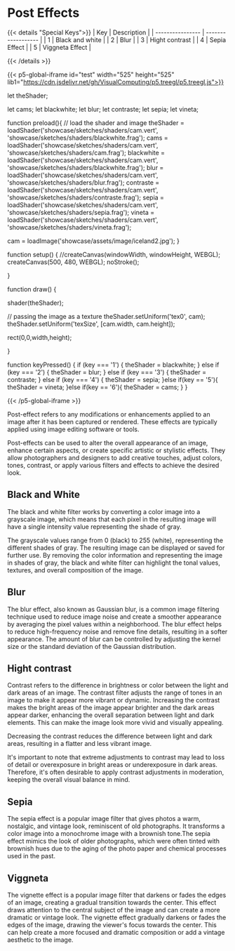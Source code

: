 # Post Effects

{{< details "Special Keys">}}
| Key              | Description        |
| ---------------- | ------------------ |
| 1                | Black and white     |
| 2                | Blur               |
| 3                | Hight contrast     |
| 4                | Sepia Effect       |
| 5                | Viggneta Effect    |

{{< /details >}}


{{< p5-global-iframe id="test" width="525" height="525" lib1="https://cdn.jsdelivr.net/gh/VisualComputing/p5.treegl/p5.treegl.js">}}

let theShader;

let cams;
let blackwhite;
let blur;
let contraste;
let sepia;
let vineta;


function preload(){
  // load the shader and image
  theShader = loadShader('showcase/sketches/shaders/cam.vert', 'showcase/sketches/shaders/blackwhite.frag');
  cams = loadShader('showcase/sketches/shaders/cam.vert', 'showcase/sketches/shaders/cam.frag');
  blackwhite = loadShader('showcase/sketches/shaders/cam.vert', 'showcase/sketches/shaders/blackwhite.frag');
  blur = loadShader('showcase/sketches/shaders/cam.vert', 'showcase/sketches/shaders/blur.frag');
  contraste = loadShader('showcase/sketches/shaders/cam.vert', 'showcase/sketches/shaders/contraste.frag');
  sepia = loadShader('showcase/sketches/shaders/cam.vert', 'showcase/sketches/shaders/sepia.frag');
  vineta = loadShader('showcase/sketches/shaders/cam.vert', 'showcase/sketches/shaders/vineta.frag');
  
  
  cam = loadImage('showcase/assets/image/iceland2.jpg');
}

function setup() {
  //createCanvas(windowWidth, windowHeight, WEBGL);
  createCanvas(500, 480, WEBGL);
  noStroke();
  
}

function draw() {
  
  shader(theShader);
  
  // passing the image as a texture
  theShader.setUniform('tex0', cam);
  theShader.setUniform('texSize', [cam.width, cam.height]);
  

  rect(0,0,width,height);
  
}


function keyPressed() {
  if (key === '1') {
    theShader = blackwhite;
  } else if (key === '2') {
    theShader = blur;
  } else if (key === '3') {
    theShader = contraste;
  } else if (key === '4') {
    theShader = sepia;
  }else if(key == '5'){
    theShader = vineta;
  }else if(key == '6'){
    theShader = cams;
  }
}



{{< /p5-global-iframe >}}



Post-effect refers to any modifications or enhancements applied to an image after it has been captured or rendered. These effects are typically applied using image editing software or tools.

Post-effects can be used to alter the overall appearance of an image, enhance certain aspects, or create specific artistic or stylistic effects. They allow photographers and designers to add creative touches, adjust colors, tones, contrast, or apply various filters and effects to achieve the desired look.


## Black and White

The black and white filter works by converting a color image into a grayscale image, which means that each pixel in the resulting image will have a single intensity value representing the shade of gray.

The grayscale values range from 0 (black) to 255 (white), representing the different shades of gray.
The resulting image can be displayed or saved for further use. By removing the color information and representing the image in shades of gray, the black and white filter can highlight the tonal values, textures, and overall composition of the image.

## Blur 
The blur effect, also known as Gaussian blur, is a common image filtering technique used to reduce image noise and create a smoother appearance by averaging the pixel values within a neighborhood. The blur effect helps to reduce high-frequency noise and remove fine details, resulting in a softer appearance. The amount of blur can be controlled by adjusting the kernel size or the standard deviation of the Gaussian distribution.

## Hight contrast

Contrast refers to the difference in brightness or color between the light and dark areas of an image. The contrast filter adjusts the range of tones in an image to make it appear more vibrant or dynamic. Increasing the contrast makes the bright areas of the image appear brighter and the dark areas appear darker, enhancing the overall separation between light and dark elements. This can make the image look more vivid and visually appealing.

Decreasing the contrast reduces the difference between light and dark areas, resulting in a flatter and less vibrant image.

It's important to note that extreme adjustments to contrast may lead to loss of detail or overexposure in bright areas or underexposure in dark areas. Therefore, it's often desirable to apply contrast adjustments in moderation, keeping the overall visual balance in mind.

## Sepia

The sepia effect is a popular image filter that gives photos a warm, nostalgic, and vintage look, reminiscent of old photographs. It transforms a color image into a monochrome image with a brownish tone.The sepia effect mimics the look of older photographs, which were often tinted with brownish hues due to the aging of the photo paper and chemical processes used in the past.

## Viggneta 

The vignette effect is a popular image filter that darkens or fades the edges of an image, creating a gradual transition towards the center. This effect draws attention to the central subject of the image and can create a more dramatic or vintage look. The vignette effect gradually darkens or fades the edges of the image, drawing the viewer's focus towards the center. This can help create a more focused and dramatic composition or add a vintage aesthetic to the image.